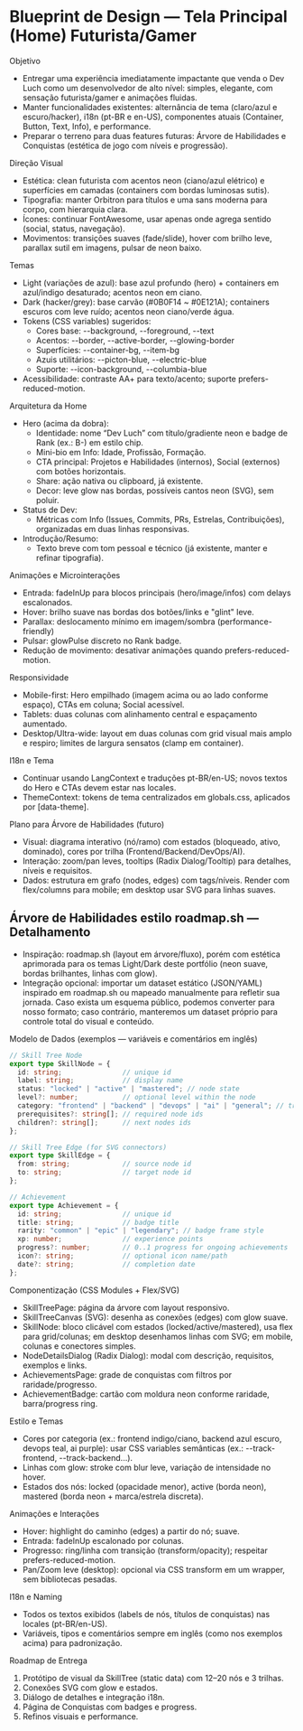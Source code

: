 # Blueprint de Design — Tela Principal (Home) Futurista/Gamer

Objetivo
- Entregar uma experiência imediatamente impactante que venda o Dev Luch como um desenvolvedor de alto nível: simples, elegante, com sensação futurista/gamer e animações fluidas.
- Manter funcionalidades existentes: alternância de tema (claro/azul e escuro/hacker), i18n (pt-BR e en-US), componentes atuais (Container, Button, Text, Info), e performance.
- Preparar o terreno para duas features futuras: Árvore de Habilidades e Conquistas (estética de jogo com níveis e progressão).

Direção Visual
- Estética: clean futurista com acentos neon (ciano/azul elétrico) e superfícies em camadas (containers com bordas luminosas sutis).
- Tipografia: manter Orbitron para títulos e uma sans moderna para corpo, com hierarquia clara.
- Ícones: continuar FontAwesome, usar apenas onde agrega sentido (social, status, navegação).
- Movimentos: transições suaves (fade/slide), hover com brilho leve, parallax sutil em imagens, pulsar de neon baixo.

Temas
- Light (variações de azul): base azul profundo (hero) + containers em azul/indigo desaturado; acentos neon em ciano.
- Dark (hacker/grey): base carvão (#0B0F14 ~ #0E121A); containers escuros com leve ruído; acentos neon ciano/verde água.
- Tokens (CSS variables) sugeridos:
  - Cores base: --background, --foreground, --text
  - Acentos: --border, --active-border, --glowing-border
  - Superfícies: --container-bg, --item-bg
  - Azuis utilitários: --picton-blue, --electric-blue
  - Suporte: --icon-background, --columbia-blue
- Acessibilidade: contraste AA+ para texto/acento; suporte prefers-reduced-motion.

Arquitetura da Home
- Hero (acima da dobra):
  - Identidade: nome “Dev Luch” com título/gradiente neon e badge de Rank (ex.: B-) em estilo chip.
  - Mini-bio em Info: Idade, Profissão, Formação.
  - CTA principal: Projetos e Habilidades (internos), Social (externos) com botões horizontais.
  - Share: ação nativa ou clipboard, já existente.
  - Decor: leve glow nas bordas, possíveis cantos neon (SVG), sem poluir.
- Status de Dev:
  - Métricas com Info (Issues, Commits, PRs, Estrelas, Contribuições), organizadas em duas linhas responsivas.
- Introdução/Resumo:
  - Texto breve com tom pessoal e técnico (já existente, manter e refinar tipografia).

Animações e Microinterações
- Entrada: fadeInUp para blocos principais (hero/image/infos) com delays escalonados.
- Hover: brilho suave nas bordas dos botões/links e "glint" leve.
- Parallax: deslocamento mínimo em imagem/sombra (performance-friendly)
- Pulsar: glowPulse discreto no Rank badge.
- Redução de movimento: desativar animações quando prefers-reduced-motion.

Responsividade
- Mobile-first: Hero empilhado (imagem acima ou ao lado conforme espaço), CTAs em coluna; Social acessível.
- Tablets: duas colunas com alinhamento central e espaçamento aumentado.
- Desktop/Ultra-wide: layout em duas colunas com grid visual mais amplo e respiro; limites de largura sensatos (clamp em container).

I18n e Tema
- Continuar usando LangContext e traduções pt-BR/en-US; novos textos do Hero e CTAs devem estar nas locales.
- ThemeContext: tokens de tema centralizados em globals.css, aplicados por [data-theme].

Plano para Árvore de Habilidades (futuro)
- Visual: diagrama interativo (nó/ramo) com estados (bloqueado, ativo, dominado), cores por trilha (Frontend/Backend/DevOps/AI).
- Interação: zoom/pan leves, tooltips (Radix Dialog/Tooltip) para detalhes, níveis e requisitos.
- Dados: estrutura em grafo (nodes, edges) com tags/níveis. Render com flex/columns para mobile; em desktop usar SVG para linhas suaves.

## Árvore de Habilidades estilo roadmap.sh — Detalhamento
- Inspiração: roadmap.sh (layout em árvore/fluxo), porém com estética aprimorada para os temas Light/Dark deste portfólio (neon suave, bordas brilhantes, linhas com glow).
- Integração opcional: importar um dataset estático (JSON/YAML) inspirado em roadmap.sh ou mapeado manualmente para refletir sua jornada. Caso exista um esquema público, podemos converter para nosso formato; caso contrário, manteremos um dataset próprio para controle total do visual e conteúdo.

Modelo de Dados (exemplos — variáveis e comentários em inglês)
```ts
// Skill Tree Node
export type SkillNode = {
  id: string;               // unique id
  label: string;            // display name
  status: "locked" | "active" | "mastered"; // node state
  level?: number;           // optional level within the node
  category: "frontend" | "backend" | "devops" | "ai" | "general"; // track color
  prerequisites?: string[]; // required node ids
  children?: string[];      // next nodes ids
};

// Skill Tree Edge (for SVG connectors)
export type SkillEdge = {
  from: string;             // source node id
  to: string;               // target node id
};

// Achievement
export type Achievement = {
  id: string;               // unique id
  title: string;            // badge title
  rarity: "common" | "epic" | "legendary"; // badge frame style
  xp: number;               // experience points
  progress?: number;        // 0..1 progress for ongoing achievements
  icon?: string;            // optional icon name/path
  date?: string;            // completion date
};
```

Componentização (CSS Modules + Flex/SVG)
- SkillTreePage: página da árvore com layout responsivo.
- SkillTreeCanvas (SVG): desenha as conexões (edges) com glow suave.
- SkillNode: bloco clicável com estados (locked/active/mastered), usa flex para grid/colunas; em desktop desenhamos linhas com SVG; em mobile, colunas e conectores simples.
- NodeDetailsDialog (Radix Dialog): modal com descrição, requisitos, exemplos e links.
- AchievementsPage: grade de conquistas com filtros por raridade/progresso.
- AchievementBadge: cartão com moldura neon conforme raridade, barra/progress ring.

Estilo e Temas
- Cores por categoria (ex.: frontend indigo/ciano, backend azul escuro, devops teal, ai purple): usar CSS variables semânticas (ex.: --track-frontend, --track-backend...).
- Linhas com glow: stroke com blur leve, variação de intensidade no hover.
- Estados dos nós: locked (opacidade menor), active (borda neon), mastered (borda neon + marca/estrela discreta).

Animações e Interações
- Hover: highlight do caminho (edges) a partir do nó; suave.
- Entrada: fadeInUp escalonado por colunas.
- Progresso: ring/linha com transição (transform/opacity); respeitar prefers-reduced-motion.
- Pan/Zoom leve (desktop): opcional via CSS transform em um wrapper, sem bibliotecas pesadas.

I18n e Naming
- Todos os textos exibidos (labels de nós, títulos de conquistas) nas locales (pt-BR/en-US).
- Variáveis, tipos e comentários sempre em inglês (como nos exemplos acima) para padronização.

Roadmap de Entrega
1) Protótipo de visual da SkillTree (static data) com 12–20 nós e 3 trilhas.
2) Conexões SVG com glow e estados.
3) Diálogo de detalhes e integração i18n.
4) Página de Conquistas com badges e progress.
5) Refinos visuais e performance.